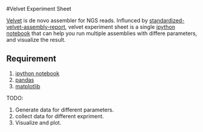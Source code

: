 #Velvet Experiment Sheet

[Velvet][1] is de novo assembler for NGS reads.
Influnced by [standardized-velvet-assembly-report][2], 
velvet experiment sheet is a single [ipython notebook][3] that can 
help you run multiple assemblies with differe parameters, and visualize the result. 

<!-- You can use this experiment sheet to keep track of your tasks, and your results in the same place.
using ipython notebook this is possible. Also, an advantage of using is that you can put your experiment sheet
under source control and track the history of your experiment. -->

## Requirement
1. [ipython notebook][3]
2. [pandas][4]
3. [matplotlib][5]

TODO:
1. Generate data for different parameters.
2. collect data for different expriment. 
3. Visualize and plot.

[1]:[https://github.com/dzerbino/velvet]
[2]:[http://code.google.com/p/standardized-velvet-assembly-report/]
[3]:[http://ipython.org/ipython-doc/dev/interactive/htmlnotebook.html]
[4]:[http://pandas.pydata.org]
[5]:[http://matplotlib.org]